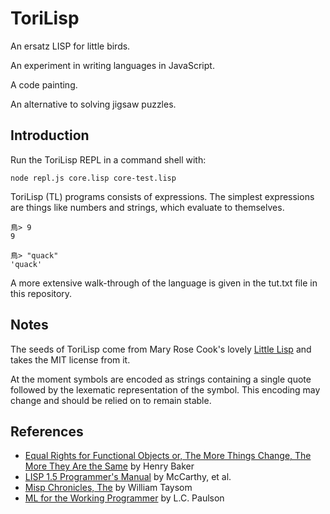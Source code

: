 # ToriLisp

An ersatz LISP for little birds.

An experiment in writing languages in JavaScript.

A code painting.

An alternative to solving jigsaw puzzles.

## Introduction

Run the ToriLisp REPL in a command shell with:

    node repl.js core.lisp core-test.lisp

ToriLisp (TL) programs consists of expressions. The simplest expressions 
are things like numbers and strings, which evaluate to themselves.

    鳥> 9
    9
    
    鳥> "quack"
    'quack'

A more extensive walk-through of the language is given in the tut.txt
file in this repository.

## Notes

The seeds of ToriLisp come from Mary Rose Cook's lovely 
[Little Lisp](https://github.com/maryrosecook/littlelisp) and takes
the MIT license from it.

At the moment symbols are encoded as strings containing a single quote
followed by the lexematic representation of the symbol. This encoding
may change and should be relied on to remain stable.

## References

- [Equal Rights for Functional Objects or, The More Things Change, The More They Are the Same](http://citeseerx.ist.psu.edu/viewdoc/summary?doi=10.1.1.23.9999) by Henry Baker
- [LISP 1.5 Programmer's Manual](http://www.softwarepreservation.org/projects/LISP/book/LISP%201.5%20Programmers%20Manual.pdf/view) by McCarthy, et al.
- [Misp Chronicles, The](https://web.archive.org/web/20111109113907/http://cubiclemuses.com/cm/blog/2007/misp_final.html?showcomments=yes) by William Taysom
- [ML for the Working Programmer](https://www.amazon.com/ML-Working-Programmer-2nd-Paulson/dp/052156543X/?tag=fogus-20) by L.C. Paulson
